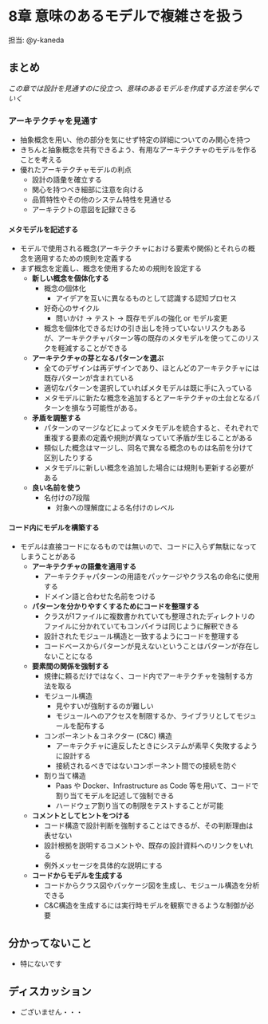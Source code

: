 # 8章 意味のあるモデルで複雑さを扱う

担当: @y-kaneda

## まとめ

_この章では設計を見通すのに役立つ、意味のあるモデルを作成する方法を学んでいく_  
  
### アーキテクチャを見通す
- 抽象概念を用い、他の部分を気にせず特定の詳細についてのみ関心を持つ
- きちんと抽象概念を共有できるよう、有用なアーキテクチャのモデルを作ることを考える
- 優れたアーキテクチャモデルの利点
    - 設計の語彙を確立する
    - 関心を持つべき細部に注意を向ける
    - 品質特性やその他のシステム特性を見通せる
    - アーキテクトの意図を記録できる

#### メタモデルを記述する
- モデルで使用される概念(アーキテクチャにおける要素や関係)とそれらの概念を適用するための規則を定義する
- まず概念を定義し、概念を使用するための規則を設定する
    - **新しい概念を個体化する**
        - 概念の個体化
            - アイデアを互いに異なるものとして認識する認知プロセス
        - 好奇心のサイクル
            - 問いかけ → テスト → 既存モデルの強化 or モデル変更
        - 概念を個体化できるだけの引き出しを持っていないリスクもあるが、アーキテクチャパターン等の既存のメタモデルを使ってこのリスクを軽減することができる
    - **アーキテクチャの芽となるパターンを選ぶ**
        - 全てのデザインは再デザインであり、ほとんどのアーキテクチャには既存パターンが含まれている
        - 適切なパターンを選択していればメタモデルは既に手に入っている
        - メタモデルに新たな概念を追加するとアーキテクチャの土台となるパターンを損なう可能性がある。
    - **矛盾を調整する**
        - パターンのマージなどによってメタモデルを統合すると、それぞれで重複する要素の定義や規則が異なっていて矛盾が生じることがある
        - 類似した概念はマージし、同名で異なる概念のものは名前を分けて区別したりする
        - メタモデルに新しい概念を追加した場合には規則も更新する必要がある
    - **良い名前を使う**
        - 名付けの7段階
            - 対象への理解度による名付けのレベル

#### コード内にモデルを構築する
- モデルは直接コードになるものでは無いので、コードに入らず無駄になってしまうことがある
    - **アーキテクチャの語彙を適用する**
        - アーキテクチャパターンの用語をパッケージやクラス名の命名に使用する
        - ドメイン語と合わせた名前をつける
    - **パターンを分かりやすくするためにコードを整理する**
        - クラスが1ファイルに複数書かれていても整理されたディレクトリのファイルに分かれていてもコンパイラは同じように解釈できる
        - 設計されたモジュール構造と一致するようにコードを整理する
        - コードベースからパターンが見えないということはパターンが存在しないことになる
    - **要素間の関係を強制する**
        - 規律に頼るだけではなく、コード内でアーキテクチャを強制する方法を取る
        - モジュール構造
            - 見やすいが強制するのが難しい
            - モジュールへのアクセスを制限するか、ライブラリとしてモジュールを配布する
        - コンポーネント＆コネクター (C&C) 構造
            - アーキテクチャに違反したときにシステムが素早く失敗するように設計する
            - 接続されるべきではないコンポーネント間での接続を防ぐ
        - 割り当て構造
            - Paas や Docker、Infrastructure as Code 等を用いて、コードで割り当てモデルを記述して強制できる
            - ハードウェア割り当ての制限をテストすることが可能
    - **コメントとしてヒントをつける**
        - コード構造で設計判断を強制することはできるが、その判断理由は表せない
        - 設計根拠を説明するコメントや、既存の設計資料へのリンクをいれる
        - 例外メッセージを具体的な説明にする
    - **コードからモデルを生成する**
        - コードからクラス図やパッケージ図を生成し、モジュール構造を分析できる
        - C&C構造を生成するには実行時モデルを観察できるような制御が必要

## 分かってないこと

- 特にないです

## ディスカッション

- ございません・・・
